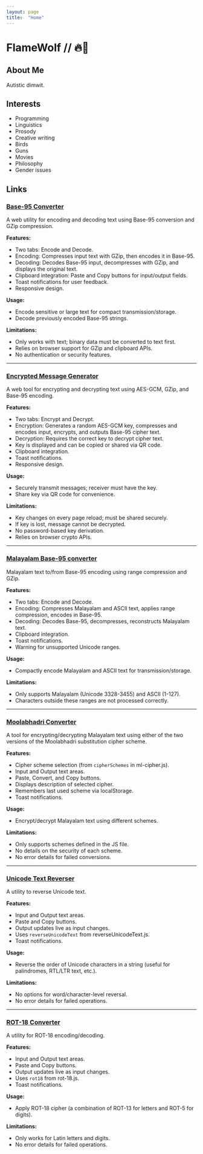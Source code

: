 ```yaml
---
layout: page
title:  "Home"
---
```


# FlameWolf // &#x1F525;&#x1F43A;

## About Me

Autistic dimwit.

## Interests

- Programming
- Linguistics
- Prosody
- Creative writing
- Birds
- Guns
- Movies
- Philosophy
- Gender issues

## Links

### [Base-95 Converter](base-95.html)

A web utility for encoding and decoding text using Base-95 conversion and GZip compression.

**Features:**

- Two tabs: Encode and Decode.
- Encoding: Compresses input text with GZip, then encodes it in Base-95.
- Decoding: Decodes Base-95 input, decompresses with GZip, and displays the original text.
- Clipboard integration: Paste and Copy buttons for input/output fields.
- Toast notifications for user feedback.
- Responsive design.

**Usage:**

- Encode sensitive or large text for compact transmission/storage.
- Decode previously encoded Base-95 strings.

**Limitations:**

- Only works with text; binary data must be converted to text first.
- Relies on browser support for GZip and clipboard APIs.
- No authentication or security features.

---

### [Encrypted Message Generator](enc-dec.html)

A web tool for encrypting and decrypting text using AES-GCM, GZip, and Base-95 encoding.

**Features:**

- Two tabs: Encrypt and Decrypt.
- Encryption: Generates a random AES-GCM key, compresses and encodes input, encrypts, and outputs Base-95 cipher text.
- Decryption: Requires the correct key to decrypt cipher text.
- Key is displayed and can be copied or shared via QR code.
- Clipboard integration.
- Toast notifications.
- Responsive design.

**Usage:**

- Securely transmit messages; receiver must have the key.
- Share key via QR code for convenience.

**Limitations:**

- Key changes on every page reload; must be shared securely.
- If key is lost, message cannot be decrypted.
- No password-based key derivation.
- Relies on browser crypto APIs.

---

### [Malayalam Base-95 converter](ml-base-95.html)

Malayalam text to/from Base-95 encoding using range compression and GZip.

**Features:**

- Two tabs: Encode and Decode.
- Encoding: Compresses Malayalam and ASCII text, applies range compression, encodes in Base-95.
- Decoding: Decodes Base-95, decompresses, reconstructs Malayalam text.
- Clipboard integration.
- Toast notifications.
- Warning for unsupported Unicode ranges.

**Usage:**

- Compactly encode Malayalam and ASCII text for transmission/storage.

**Limitations:**

- Only supports Malayalam (Unicode 3328-3455) and ASCII (1-127).
- Characters outside these ranges are not processed correctly.

---

### [Moolabhadri Converter](ml-cipher.html)

A tool for encrypting/decrypting Malayalam text using either of the two versions of the Moolabhadri substitution cipher scheme.

**Features:**

- Cipher scheme selection (from `cipherSchemes` in ml-cipher.js).
- Input and Output text areas.
- Paste, Convert, and Copy buttons.
- Displays description of selected cipher.
- Remembers last used scheme via localStorage.
- Toast notifications.

**Usage:**

- Encrypt/decrypt Malayalam text using different schemes.

**Limitations:**

- Only supports schemes defined in the JS file.
- No details on the security of each scheme.
- No error details for failed conversions.

---

### [Unicode Text Reverser](reverse-unicode-text.html)

A utility to reverse Unicode text.

**Features:**

- Input and Output text areas.
- Paste and Copy buttons.
- Output updates live as input changes.
- Uses `reverseUnicodeText` from reverseUnicodeText.js.
- Toast notifications.

**Usage:**

- Reverse the order of Unicode characters in a string (useful for palindromes, RTL/LTR text, etc.).

**Limitations:**

- No options for word/character-level reversal.
- No error details for failed operations.

---

### [ROT-18 Converter](rot-18.html)

A utility for ROT-18 encoding/decoding.

**Features:**

- Input and Output text areas.
- Paste and Copy buttons.
- Output updates live as input changes.
- Uses `rot18` from rot-18.js.
- Toast notifications.

**Usage:**

- Apply ROT-18 cipher (a combination of ROT-13 for letters and ROT-5 for digits).

**Limitations:**

- Only works for Latin letters and digits.
- No error details for failed operations.